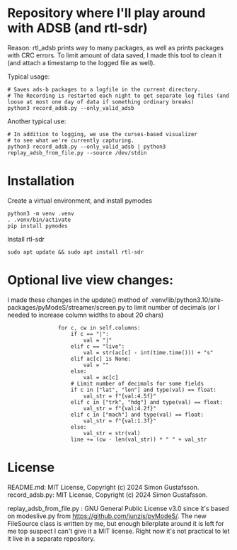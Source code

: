 # Repository where I'll play around with ADSB (and rtl-sdr)

Reason: rtl_adsb prints way to many packages, as well as prints packages with CRC errors.
To limit amount of data saved, I made this tool to clean it (and attach a timestamp to the logged file as well).


Typical usage:
```
# Saves ads-b packages to a logfile in the current directory.
# The Recording is restarted each night to get separate log files (and loose at most one day of data if something ordinary breaks)
python3 record_adsb.py --only_valid_adsb

```
Another typical use:
```
# In addition to logging, we use the curses-based visualizer
# to see what we're currently capturing.
python3 record_adsb.py --only_valid_adsb | python3 replay_adsb_from_file.py --source /dev/stdin

```


# Installation
Create a virtual environment, and install pymodes
```
python3 -m venv .venv
. .venv/bin/activate
pip install pymodes
```

Install rtl-sdr
```
sudo apt update && sudo apt install rtl-sdr
```

# Optional live view changes:
I made these changes in the update() method of
.venv/lib/python3.10/site-packages/pyModeS/streamer/screen.py
to limit number of decimals (or I needed to increase column widths to about 20 chars)

```
                for c, cw in self.columns:
                    if c == "|":
                        val = "|"
                    elif c == "live":
                        val = str(ac[c] - int(time.time())) + "s"
                    elif ac[c] is None:
                        val = ""
                    else:
                        val = ac[c]
                    # Limit number of decimals for some fields
                    if c in ["lat", "lon"] and type(val) == float:
                        val_str = f"{val:4.5f}"
                    elif c in ["trk", "hdg"] and type(val) == float:
                        val_str = f"{val:4.2f}"
                    elif c in ["mach"] and type(val) == float:
                        val_str = f"{val:1.3f}"
                    else:
                        val_str = str(val)
                    line += (cw - len(val_str)) * " " + val_str
```

# License

README.md: MIT License, Copyright (c) 2024 Simon Gustafsson.
record_adsb.py: MIT License, Copyright (c) 2024 Simon Gustafsson.

replay_adsb_from_file.py : GNU General Public License v3.0 since it's based on modeslive.py from https://github.com/junzis/pyModeS/. The new FileSource class is written by me, but enough bilerplate around it is left for me top suspect I can't give it a MIT license. Right now it's not practical to let it live in a separate repository.
